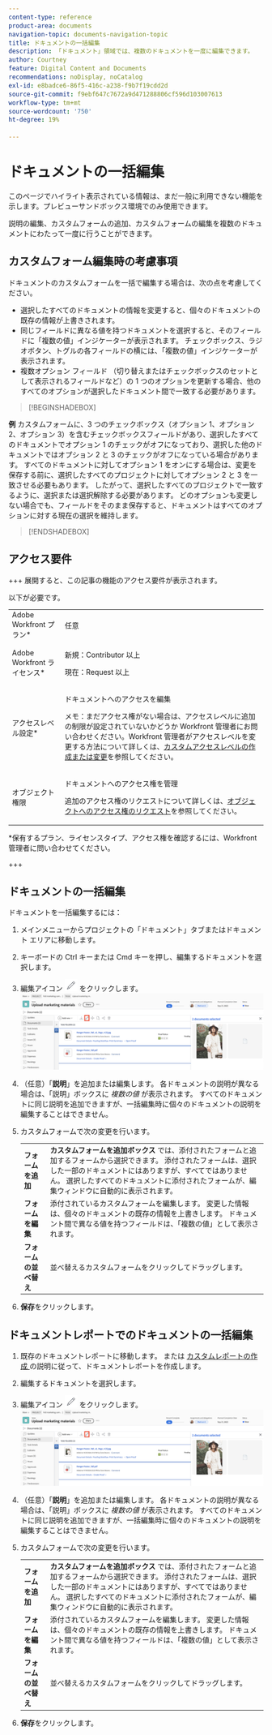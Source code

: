 ```yaml
---
content-type: reference
product-area: documents
navigation-topic: documents-navigation-topic
title: ドキュメントの一括編集
description: 「ドキュメント」領域では、複数のドキュメントを一度に編集できます。
author: Courtney
feature: Digital Content and Documents
recommendations: noDisplay, noCatalog
exl-id: e8badce6-86f5-416c-a238-f9b7f19cdd2d
source-git-commit: f9ebf647c7672a9d471288806cf596d103007613
workflow-type: tm+mt
source-wordcount: '750'
ht-degree: 19%

---
```


# ドキュメントの一括編集

<span class="preview">このページでハイライト表示されている情報は、まだ一般に利用できない機能を示します。プレビューサンドボックス環境でのみ使用できます。</span>

説明の編集、カスタムフォームの追加、カスタムフォームの編集を複数のドキュメントにわたって一度に行うことができます。

## カスタムフォーム編集時の考慮事項

ドキュメントのカスタムフォームを一括で編集する場合は、次の点を考慮してください。

* 選択したすべてのドキュメントの情報を変更すると、個々のドキュメントの既存の情報が上書きされます。
* 同じフィールドに異なる値を持つドキュメントを選択すると、そのフィールドに「複数の値」インジケーターが表示されます。 チェックボックス、ラジオボタン、トグルの各フィールドの横には、「複数の値」インジケーターが表示されます。
* 複数オプション フィールド （切り替えまたはチェックボックスのセットとして表示されるフィールドなど）の 1 つのオプションを更新する場合、他のすべてのオプションが選択したドキュメント間で一致する必要があります。

>[!BEGINSHADEBOX]

**例**
カスタムフォームに、3 つのチェックボックス（オプション 1、オプション 2、オプション 3）を含むチェックボックスフィールドがあり、選択したすべてのドキュメントでオプション 1 のチェックがオフになっており、選択した他のドキュメントではオプション 2 と 3 のチェックがオフになっている場合があります。 すべてのドキュメントに対してオプション 1 をオンにする場合は、変更を保存する前に、選択したすべてのプロジェクトに対してオプション 2 と 3 を一致させる必要もあります。 したがって、選択したすべてのプロジェクトで一致するように、選択または選択解除する必要があります。 どのオプションも変更しない場合でも、フィールドをそのまま保存すると、ドキュメントはすべてのオプションに対する現在の選択を維持します。

>[!ENDSHADEBOX]

## アクセス要件

+++ 展開すると、この記事の機能のアクセス要件が表示されます。

以下が必要です。

<table style="table-layout:auto"> 
 <col> 
 <col> 
 <tbody> 
  <tr> 
   <td role="rowheader">Adobe Workfront プラン*</td> 
   <td> <p> 任意</p> </td> 
  </tr> 
  <tr> 
   <td role="rowheader">Adobe Workfront ライセンス*</td> 
   <td><p> 新規：Contributor 以上</p> 
   <p> 現在：Request 以上</p> </td> 
  </tr> 
  <tr> 
   <td role="rowheader">アクセスレベル設定*</td> 
   <td> <p>ドキュメントへのアクセスを編集</p> <p>メモ：まだアクセス権がない場合は、アクセスレベルに追加の制限が設定されていないかどうか Workfront 管理者にお問い合わせください。Workfront 管理者がアクセスレベルを変更する方法について詳しくは、<a href="../../administration-and-setup/add-users/configure-and-grant-access/create-modify-access-levels.md" class="MCXref xref">カスタムアクセスレベルの作成または変更</a>を参照してください。</p> </td> 
  </tr> 
  <tr> 
   <td role="rowheader">オブジェクト権限</td> 
   <td> <p>ドキュメントへのアクセス権を管理</p> <p>追加のアクセス権のリクエストについて詳しくは、<a href="../../workfront-basics/grant-and-request-access-to-objects/request-access.md" class="MCXref xref">オブジェクトへのアクセス権のリクエスト</a>を参照してください。</p> </td> 
  </tr> 
 </tbody> 
</table>

&#42;保有するプラン、ライセンスタイプ、アクセス権を確認するには、Workfront 管理者に問い合わせてください。

+++

## ドキュメントの一括編集

ドキュメントを一括編集するには：

1. メインメニューからプロジェクトの「ドキュメント」タブまたはドキュメント エリアに移動します。
1. キーボードの Ctrl キーまたは Cmd キーを押し、編集するドキュメントを選択します。
1. 編集アイコン ![ 編集アイコン ](assets/edit-icon.png) をクリックします。
   ![ ページ上の編集アイコンの場所 ](assets/edit-multiple-documents.png)
1. （任意）「**説明**」を追加または編集します。 各ドキュメントの説明が異なる場合は、「説明」ボックスに _複数の値_ が表示されます。 すべてのドキュメントに同じ説明を追加できますが、一括編集時に個々のドキュメントの説明を編集することはできません。
1. カスタムフォームで次の変更を行います。

   <table>
    <tr>
    <td><strong>フォームを追加</strong></td>
    <td><strong> カスタムフォームを追加ボックス </strong> では、添付されたフォームと追加するフォームから選択できます。 添付されたフォームは、選択した一部のドキュメントにはありますが、すべてではありません。 選択したすべてのドキュメントに添付されたフォームが、編集ウィンドウに自動的に表示されます。  </td>
    </tr>
    <tr>
    <td><strong>フォームを編集</strong></td>
    <td>添付されているカスタムフォームを編集します。 変更した情報は、個々のドキュメントの既存の情報を上書きします。 ドキュメント間で異なる値を持つフィールドは、「複数の値」として表示されます。 </td>
    </tr>
    <tr>
    <td><strong>フォームの並べ替え</strong></td>
    <td>並べ替えるカスタムフォームをクリックしてドラッグします。</td>
    </tr>
    </table>
1. **保存**&#x200B;をクリックします。

<span class="preview">

## ドキュメントレポートでのドキュメントの一括編集

1. 既存のドキュメントレポートに移動します。
または
[ カスタムレポートの作成 ](/help/quicksilver/reports-and-dashboards/reports/creating-and-managing-reports/create-custom-report.md) の説明に従って、ドキュメントレポートを作成します。
1. 編集するドキュメントを選択します。
1. 編集アイコン ![ 編集アイコン ](assets/edit-icon.png) をクリックします。
   ![ ページ上の編集アイコンの場所 ](assets/edit-multiple-documents.png)
1. （任意）「**説明**」を追加または編集します。 各ドキュメントの説明が異なる場合は、「説明」ボックスに _複数の値_ が表示されます。 すべてのドキュメントに同じ説明を追加できますが、一括編集時に個々のドキュメントの説明を編集することはできません。
1. カスタムフォームで次の変更を行います。

   <table>
    <tr>
    <td><strong>フォームを追加</strong></td>
    <td><strong> カスタムフォームを追加ボックス </strong> では、添付されたフォームと追加するフォームから選択できます。 添付されたフォームは、選択した一部のドキュメントにはありますが、すべてではありません。 選択したすべてのドキュメントに添付されたフォームが、編集ウィンドウに自動的に表示されます。  </td>
    </tr>
    <tr>
    <td><strong>フォームを編集</strong></td>
    <td>添付されているカスタムフォームを編集します。 変更した情報は、個々のドキュメントの既存の情報を上書きします。 ドキュメント間で異なる値を持つフィールドは、「複数の値」として表示されます。 </td>
    </tr>
    <tr>
    <td><strong>フォームの並べ替え</strong></td>
    <td>並べ替えるカスタムフォームをクリックしてドラッグします。</td>
    </tr>
    </table>
1. **保存**&#x200B;をクリックします。

</span>